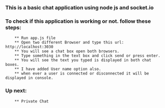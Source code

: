 ### This is a basic chat application using node js and socket.io

### To check if this application is working or not. follow these steps:

		** Run app.js file
		** Open two different Browser and type this url: http://localhost:3030
		** You will see a chat box open both browsers.
		** Type something in the text box and click send or press enter.
		** You will see the text you typed is displayed in both chat boxes.
		** I have added User name option also.
		** when ever a user is connected or disconnected it will be displayed in console.
### Up next:
		** Private Chat